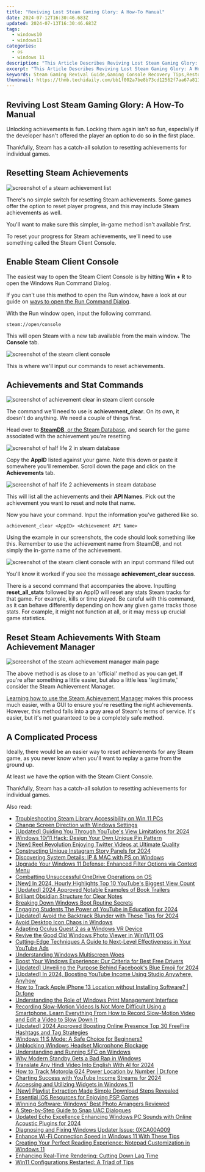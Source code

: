 ```yaml
---
title: "Reviving Lost Steam Gaming Glory: A How-To Manual"
date: 2024-07-12T16:30:46.683Z
updated: 2024-07-13T16:30:46.683Z
tags:
  - windows10
  - windows11
categories:
  - os
  - windows 11
description: "This Article Describes Reviving Lost Steam Gaming Glory: A How-To Manual"
excerpt: "This Article Describes Reviving Lost Steam Gaming Glory: A How-To Manual"
keywords: Steam Gaming Revival Guide,Gaming Console Recovery Tips,Restoring Old Games Play,Classic Games Resurgence,Retro Gaming Revitalization,Reinstating Game Legacy,Nostalgic Steam Gaming Strategies
thumbnail: https://thmb.techidaily.com/bb1f002a7be8b73cd12562f7aa67a81110093e83a5e29cc0296d5b97722e8cc9.png
---
```


## Reviving Lost Steam Gaming Glory: A How-To Manual

 Unlocking achievements is fun. Locking them again isn't so fun, especially if the developer hasn't offered the player an option to do so in the first place.

 Thankfully, Steam has a catch-all solution to resetting achievements for individual games.

## Resetting Steam Achievements
![screenshot of a steam achievement list](https://static1.makeuseofimages.com/wordpress/wp-content/uploads/2022/09/screenshot_of_steam_achievements_list.jpg)

 There's no simple switch for resetting Steam achievements. Some games offer the option to reset player progress, and this may include Steam achievements as well.

 You'll want to make sure this simpler, in-game method isn't available first.

 To reset your progress for Steam achievements, we'll need to use something called the Steam Client Console.

## Enable Steam Client Console

 The easiest way to open the Steam Client Console is by hitting **Win + R** to open the Windows Run Command Dialog.

 If you can't use this method to open the Run window, have a look at our guide on [ways to open the Run Command Dialog](https://www.makeuseof.com/windows-open-run-command-dialog-box/).

 With the Run window open, input the following command.

`steam://open/console`

 This will open Steam with a new tab available from the main window. The **Console** tab.

![screenshot of the steam client console](https://static1.makeuseofimages.com/wordpress/wp-content/uploads/2022/09/screenshot_of_steam_client_console_overview-1.jpg)

 This is where we'll input our commands to reset achievements.

## Achievements and Stat Commands
![screenshot of achievement clear in steam client console](https://static1.makeuseofimages.com/wordpress/wp-content/uploads/2022/09/screenshot_of_achievement_clear_in_steam_client_console.jpg)

 The command we'll need to use is **achievement\_clear**. On its own, it doesn't do anything. We need a couple of things first.

 Head over to [**SteamDB**, or the Steam Database](https://steamdb.info/apps/), and search for the game associated with the achievement you're resetting.

![screenshot of half life 2 in steam database](https://static1.makeuseofimages.com/wordpress/wp-content/uploads/2022/09/screenshot_of_hl2_in_steam_db.jpg)

 Copy the **AppID** listed against your game. Note this down or paste it somewhere you'll remember. Scroll down the page and click on the **Achievements** tab.

![screenshot of half life 2 achievements in steam database](https://static1.makeuseofimages.com/wordpress/wp-content/uploads/2022/09/screenshot_of_hl2_achievements_in_steam_db.jpg)

 This will list all the achievements and their **API Names**. Pick out the achievement you want to reset and note that name.

 Now you have your command. Input the information you've gathered like so.

`achievement_clear <AppID> <Achievement API Name>`

 Using the example in our screenshots, the code should look something like this. Remember to use the achievement name from SteamDB, and not simply the in-game name of the achievement.

![screenshot of the steam client console with an input command filled out](https://static1.makeuseofimages.com/wordpress/wp-content/uploads/2022/09/screenshot_of_resetting_achievement_steam_client_console_filled_out.jpg)

 You'll know it worked if you see the message **achievement\_clear success**.

 There is a second command that accompanies the above. Inputting **reset\_all\_stats** followed by an AppID will reset any stats Steam tracks for that game. For example, kills or time played. Be careful with this command, as it can behave differently depending on how any given game tracks those stats. For example, it might not function at all, or it may mess up crucial game statistics.

## Reset Steam Achievements With Steam Achievement Manager
![screenshot of the steam achievement manager main page](https://static1.makeuseofimages.com/wordpress/wp-content/uploads/2022/08/screenshot_of_steam_achievement_manager_main_page.jpg)

 The above method is as close to an 'official' method as you can get. If you're after something a little easier, but also a little less 'legitimate,' consider the Steam Achievement Manager.

[Learning how to use the Steam Achievement Manager](https://www.makeuseof.com/how-to-use-steam-achievement-manager/) makes this process much easier, with a GUI to ensure you're resetting the right achievements. However, this method falls into a gray area of Steam's terms of service. It's easier, but it's not guaranteed to be a completely safe method.

## A Complicated Process

 Ideally, there would be an easier way to reset achievements for any Steam game, as you never know when you'll want to replay a game from the ground up.

 At least we have the option with the Steam Client Console.

 Thankfully, Steam has a catch-all solution to resetting achievements for individual games.



<ins class="adsbygoogle"
      style="display:block"
      data-ad-client="ca-pub-7571918770474297"
      data-ad-slot="8358498916"
      data-ad-format="auto"
      data-full-width-responsive="true"></ins>
<span class="atpl-alsoreadstyle">Also read:</span>
<div><ul>
<li><a href="https://win11-tips.techidaily.com/troubleshooting-steam-library-accessibility-on-win-11-pcs/"><u>Troubleshooting Steam Library Accessibility on Win 11 PCs</u></a></li>
<li><a href="https://win11-tips.techidaily.com/change-screen-direction-with-windows-settings/"><u>Change Screen Direction with Windows Settings</u></a></li>
<li><a href="https://youtube-lab.techidaily.com/ed-guiding-you-through-youtubes-view-limitations-for-2024/"><u>[Updated] Guiding You Through YouTube's View Limitations for 2024</u></a></li>
<li><a href="https://win11-tips.techidaily.com/windows-1011-hack-design-your-own-unique-pin-pattern/"><u>Windows 10/11 Hack: Design Your Own Unique Pin Pattern</u></a></li>
<li><a href="https://twitter-videos.techidaily.com/new-reel-revolution-enjoying-twitter-videos-at-ultimate-quality/"><u>[New] Reel Revolution  Enjoying Twitter Videos at Ultimate Quality</u></a></li>
<li><a href="https://instagram-videos.techidaily.com/constructing-unique-instagram-story-panels-for-2024/"><u>Constructing Unique Instagram Story Panels for 2024</u></a></li>
<li><a href="https://win11-tips.techidaily.com/discovering-system-details-ip-and-mac-with-ps-on-windows/"><u>Discovering System Details: IP & MAC with PS on Windows</u></a></li>
<li><a href="https://win11-tips.techidaily.com/upgrade-your-windows-11-defense-enhanced-filter-options-via-context-menu/"><u>Upgrade Your Windows 11 Defense: Enhanced Filter Options via Context Menu</u></a></li>
<li><a href="https://win11-tips.techidaily.com/combatting-unsuccessful-onedrive-operations-on-os/"><u>Combatting Unsuccessful OneDrive Operations on OS</u></a></li>
<li><a href="https://eaxpv-info.techidaily.com/new-in-2024-hourly-highlights-top-10-youtubes-biggest-view-count/"><u>[New] In 2024, Hourly Highlights  Top 10 YouTube's Biggest View Count</u></a></li>
<li><a href="https://vp-tips.techidaily.com/updated-2024-approved-notable-examples-of-book-trailers/"><u>[Updated] 2024 Approved  Notable Examples of Book Trailers</u></a></li>
<li><a href="https://win11-tips.techidaily.com/brilliant-obsidian-structure-for-clear-notes/"><u>Brilliant Obsidian Structure for Clear Notes</u></a></li>
<li><a href="https://win11-tips.techidaily.com/breaking-down-windows-boot-routine-secrets/"><u>Breaking Down Windows Boot Routine Secrets</u></a></li>
<li><a href="https://youtube-videos.techidaily.com/engaging-students-the-power-of-youtube-in-education-for-2024/"><u>Engaging Students  The Power of YouTube in Education for 2024</u></a></li>
<li><a href="https://facebook-video-share.techidaily.com/updated-avoid-the-backtrack-blunder-with-these-tips-for-2024/"><u>[Updated] Avoid the Backtrack Blunder with These Tips for 2024</u></a></li>
<li><a href="https://win11-tips.techidaily.com/avoid-desktop-icon-chaos-in-windows/"><u>Avoid Desktop Icon Chaos in Windows</u></a></li>
<li><a href="https://win11-tips.techidaily.com/adapting-oculus-quest-2-as-a-windows-vr-device/"><u>Adapting Oculus Quest 2 as a Windows VR Device</u></a></li>
<li><a href="https://win11.techidaily.com/revive-the-good-old-windows-photo-viewer-in-win1111-os/"><u>Revive the Good Old Windows Photo Viewer in Win11/11 OS</u></a></li>
<li><a href="https://youtube-videos.techidaily.com/cutting-edge-techniques-a-guide-to-next-level-effectiveness-in-your-youtube-ads/"><u>Cutting-Edge Techniques  A Guide to Next-Level Effectiveness in Your YouTube Ads</u></a></li>
<li><a href="https://win11-tips.techidaily.com/understanding-windows-multiscreen-woes/"><u>Understanding Windows Multiscreen Woes</u></a></li>
<li><a href="https://win11-tips.techidaily.com/boost-your-windows-experience-our-criteria-for-best-free-drivers/"><u>Boost Your Windows Experience: Our Criteria for Best Free Drivers</u></a></li>
<li><a href="https://facebook-video-content.techidaily.com/updated-unveiling-the-purpose-behind-facebooks-blue-emoji-for-2024/"><u>[Updated] Unveiling the Purpose Behind Facebook's Blue Emoji for 2024</u></a></li>
<li><a href="https://youtube-web.techidaily.com/ed-in-2024-boosting-youtube-income-using-studio-anywhere-anyhow/"><u>[Updated] In 2024, Boosting YouTube Income  Using Studio Anywhere, Anyhow</u></a></li>
<li><a href="https://ios-location-track.techidaily.com/how-to-track-apple-iphone-13-location-without-installing-software-drfone-by-drfone-virtual-ios/"><u>How to Track Apple iPhone 13 Location without Installing Software? | Dr.fone</u></a></li>
<li><a href="https://win11-tips.techidaily.com/understanding-the-role-of-windows-print-management-interface/"><u>Understanding the Role of Windows Print Management Interface</u></a></li>
<li><a href="https://ai-editing-video.techidaily.com/recording-slow-motion-videos-is-not-more-difficult-using-a-smartphone-learn-everything-from-how-to-record-slow-motion-video-and-edit-a-video-to-slow-down-it/"><u>Recording Slow-Motion Videos Is Not More Difficult Using a Smartphone. Learn Everything From How to Record Slow-Motion Video and Edit a Video to Slow Down It</u></a></li>
<li><a href="https://facebook-video-share.techidaily.com/updated-2024-approved-boosting-online-presence-top-30-freefire-hashtags-and-tag-strategies/"><u>[Updated] 2024 Approved  Boosting Online Presence  Top 30 FreeFire Hashtags and Tag Strategies</u></a></li>
<li><a href="https://win11-tips.techidaily.com/windows-11-s-mode-a-safe-choice-for-beginners/"><u>Windows 11 S Mode: A Safe Choice for Beginners?</u></a></li>
<li><a href="https://win11-tips.techidaily.com/unblocking-windows-headset-microphone-blockage/"><u>Unblocking Windows Headset Microphone Blockage</u></a></li>
<li><a href="https://win11-tips.techidaily.com/understanding-and-running-sfc-on-windows/"><u>Understanding and Running SFC on Windows</u></a></li>
<li><a href="https://win11-tips.techidaily.com/why-modern-standby-gets-a-bad-rap-in-windows/"><u>Why Modern Standby Gets a Bad Rap in Windows</u></a></li>
<li><a href="https://ai-video-translation.techidaily.com/translate-any-hindi-video-into-english-with-ai-for-2024/"><u>Translate Any Hindi Video Into English With AI for 2024</u></a></li>
<li><a href="https://android-location-track.techidaily.com/how-to-track-motorola-g24-power-location-by-number-drfone-by-drfone-virtual-android/"><u>How to Track Motorola G24 Power Location by Number | Dr.fone</u></a></li>
<li><a href="https://youtube-clips.techidaily.com/charting-success-with-youtube-income-streams-for-2024/"><u>Charting Success with YouTube Income Streams for 2024</u></a></li>
<li><a href="https://win11-tips.techidaily.com/accessing-and-utilizing-widgets-in-windows-11/"><u>Accessing and Utilizing Widgets in Windows 11</u></a></li>
<li><a href="https://youtube-help.techidaily.com/new-playlist-extraction-made-simple-download-steps-revealed/"><u>[New] Playlist Extraction Made Simple  Download Steps Revealed</u></a></li>
<li><a href="https://video-screen-grab.techidaily.com/essential-ios-resources-for-enjoying-psp-games/"><u>Essential iOS Resources for Enjoying PSP Games</u></a></li>
<li><a href="https://win11-tips.techidaily.com/winning-software-windows-best-photo-arrangers-reviewed/"><u>Winning Software: Windows' Best Photo Arrangers Reviewed</u></a></li>
<li><a href="https://win11-tips.techidaily.com/a-step-by-step-guide-to-snap-uac-dialogues/"><u>A Step-by-Step Guide to Snap UAC Dialogues</u></a></li>
<li><a href="https://sound-optimizing.techidaily.com/updated-echo-excellence-enhancing-windows-pc-sounds-with-online-acoustic-plugins-for-2024/"><u>Updated Echo Excellence Enhancing Windows PC Sounds with Online Acoustic Plugins for 2024</u></a></li>
<li><a href="https://win11-tips.techidaily.com/diagnosing-and-fixing-windows-updater-issue-0xca00a009/"><u>Diagnosing and Fixing Windows Updater Issue: 0XCA00A009</u></a></li>
<li><a href="https://win11-tips.techidaily.com/enhance-wi-fi-connection-speed-in-windows-11-with-these-tips/"><u>Enhance Wi-Fi Connection Speed in Windows 11 With These Tips</u></a></li>
<li><a href="https://win11-tips.techidaily.com/creating-your-perfect-reading-experience-notepad-customization-in-windows-11/"><u>Creating Your Perfect Reading Experience: Notepad Customization in Windows 11</u></a></li>
<li><a href="https://win11-tips.techidaily.com/enhancing-real-time-rendering-cutting-down-lag-time/"><u>Enhancing Real-Time Rendering: Cutting Down Lag Time</u></a></li>
<li><a href="https://win11-tips.techidaily.com/win11-configurations-restarted-a-triad-of-tips/"><u>Win11 Configurations Restarted: A Triad of Tips</u></a></li>
</ul></div>
